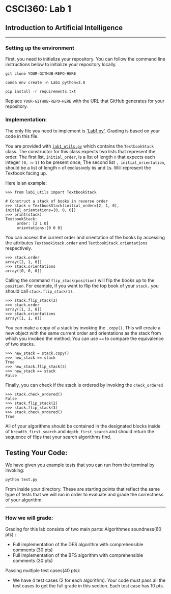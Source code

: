 # CSCI360: Lab 1

## Introduction to Artificial Intelligence

-----

### Setting up the environment

First, you need to initialize your repository. You can follow the command line instructions below to initialize your repository
locally. 

```
git clone YOUR-GITHUB-REPO-HERE

conda env create -n Lab1 python=3.8

pip install -r requirements.txt

```
Replace `YOUR-GITHUB-REPO-HERE` with the URL that GitHub
generates for your repository.

### Implementation:

The only file you need to implement is ['Lab1.py']('Lab1.py). Grading is based on your code in this file.

You are provided with [`lab1_utils.py`](`lab1_utils.py`) which contains
the `TextbookStack` class. The constructor for this class expects two
lists that represent the order. The first list, `initial_order`, is a
list of length `n` that expects each integer `[0, n-1]` to be present
once, The second list `, initial_orientation`, should be a list of length
`n` of exclusively `0`s and `1`s. Will represent the Textbook facing up.

Here is an example:
```
>>> from lab1_utils import TextbookStack

# Construct a stack of books in reverse order
>>> stack = TextbookStack(initial_order=[2, 1, 0], initial_orientations=[0, 0, 0])
>>> print(stack)
TextbookStack:
 	 order: [2 1 0]
	 orientations:[0 0 0]
```


You can access the current order and orientation of the books by
accessing the attributes `TextbookStack.order` and
`TextbookStack.orientations` respectively.

```
>>> stack.order
array([2, 1, 0])
>>> stack.orientations
array([0, 0, 0])
```

Calling the command `flip_stack(position)` will flip the books up to the
`position`. For example, if you want to flip the top book of your `stack.`
you should call `stack.flip_stack(1)`.

```
>>> stack.flip_stack(2)
>>> stack.order
array([1, 2, 0])
>>> stack.orientations
array([1, 1, 0])
```

You can make a copy of a stack by invoking the `.copy()`. This will
create a new object with the same current order and orientations as the
stack from which you invoked the method. You can use `==` to compare the
equivalence of two stacks.

```
>>> new_stack = stack.copy()
>>> new_stack == stack
True
>>> new_stack.flip_stack(3)
>>> new_stack == stack
False
```


Finally, you can check if the stack is ordered by invoking the
`check_ordered`

```
>>> stack.check_ordered()
False
>>> stack.flip_stack(2)
>>> stack.flip_stack(3)
>>> stack.check_ordered()
True
```
All of your algorithms should be contained in the designated blocks
inside of `breadth_first_search` and `depth_first_search` and should
return the sequence of flips that your search algorithms find.

## Testing Your Code:

We have given you example tests that you can run from the terminal by
invoking:

```
python test.py
```

From inside your directory. These are starting points that reflect
the same type of tests that we will run in order to evaluate and grade
the correctness of your algorithm.


-----

### How we will grade:

Grading for this lab consists of two main parts:
Algorithmes soundness(60 pts) :
- Full implementation of the DFS algorithm with comprehensible comments (30 pts)
- Full implementation of the BFS algorithm with comprehensible comments (30 pts)

Passing multiple test cases(40 pts):
- We have  4 test cases (2 for each algorithm). Your code must pass all the test cases to get the full grade in this section. Each test case has 10 pts.

